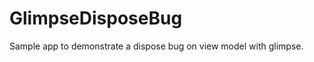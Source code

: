 GlimpseDisposeBug
=================

Sample app to demonstrate a dispose bug on view model with glimpse.

